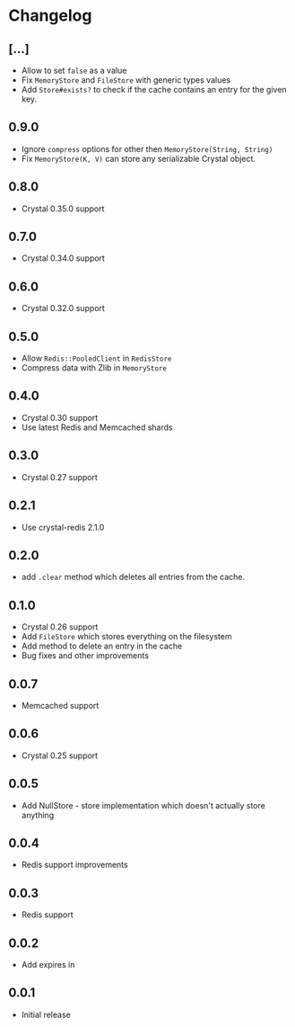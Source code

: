 # Changelog

## [...]

* Allow to set `false` as a value
* Fix `MemoryStore` and `FileStore` with generic types values
* Add `Store#exists?` to check if the cache contains an entry for the given key.

## 0.9.0

* Ignore `compress` options for other then `MemoryStore(String, String)`
* Fix `MemoryStore(K, V)` can store any serializable Crystal object.

## 0.8.0

* Crystal 0.35.0 support

## 0.7.0

* Crystal 0.34.0 support

## 0.6.0

* Crystal 0.32.0 support

## 0.5.0

* Allow `Redis::PooledClient` in `RedisStore`
* Compress data with Zlib in `MemoryStore`

## 0.4.0

* Crystal 0.30 support
* Use latest Redis and Memcached shards

## 0.3.0

* Crystal 0.27 support

## 0.2.1

* Use crystal-redis 2.1.0

## 0.2.0

* add `.clear` method which deletes all entries from the cache.

## 0.1.0

* Crystal 0.26 support
* Add `FileStore` which stores everything on the filesystem
* Add method to delete an entry in the cache
* Bug fixes and other improvements

## 0.0.7

* Memcached support

## 0.0.6

* Crystal 0.25 support

## 0.0.5

* Add NullStore - store implementation which doesn't actually store anything

## 0.0.4

* Redis support improvements

## 0.0.3

* Redis support

## 0.0.2

* Add expires in

## 0.0.1

* Initial release
